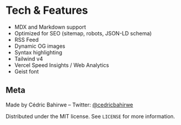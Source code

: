 # Tech & Features

-   MDX and Markdown support
-   Optimized for SEO (sitemap, robots, JSON-LD schema)
-   RSS Feed
-   Dynamic OG images
-   Syntax highlighting
-   Tailwind v4
-   Vercel Speed Insights / Web Analytics
-   Geist font

## Meta

Made by Cédric Bahirwe – Twitter: [@cedricbahirwe](https://twitter.com/cedricbahirwe)

Distributed under the MIT license. See `LICENSE` for more information.
